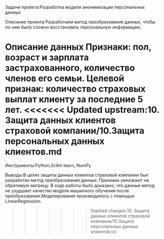 Задачи проекта:Разработка модели анонимизации персональных данных

Описание проекта
Разработаем метод преобразования данных, чтобы по ним было сложно восстановить персональную информацию. 

Описание данных
Признаки: пол, возраст и зарплата застрахованного, количество членов его семьи.
Целевой признак: количество страховых выплат клиенту за последние 5 лет.
<<<<<<< Updated upstream:10. Защита данных клиентов страховой компании/10.Защита персональных данных клиентов.md
=======

Инструменты:Python,Scikit-learn, NumPy

Выводы:В целях защиты данных клиентов страховой компании был разработан метод преобразования данных: Признаки умножают на обратимую матрицу. В ходе работы было доказано, что данный метод не ухудшает качество модели машинного обучения после преобразования.Моделирование производилось с помощью LinearRegression.
>>>>>>> Stashed changes:10. Защита данных клиентов страховой компании/10.Защита персональных данных клиентов.txt
